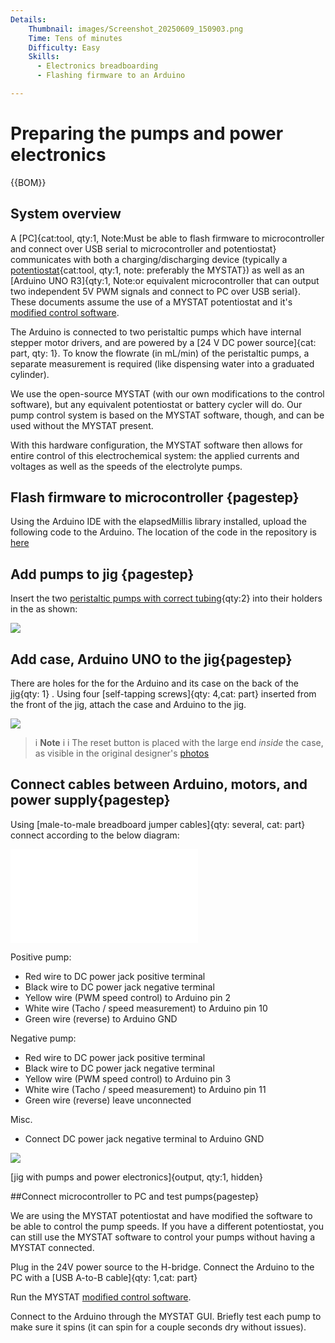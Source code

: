 ```yaml
---
Details:
    Thumbnail: images/Screenshot_20250609_150903.png
    Time: Tens of minutes
    Difficulty: Easy
    Skills:
      - Electronics breadboarding
      - Flashing firmware to an Arduino 

---
```

<!-- There should be only one Header per page. You do not need to use all the keys -->
# Preparing the pumps and power electronics

{{BOM}}

## System overview

A [PC]{cat:tool, qty:1, Note:Must be able to flash firmware to microcontroller and connect over USB serial to microcontroller and potentiostat} communicates with both a charging/discharging device (typically a [potentiostat](pstat.md){cat:tool, qty:1, note: preferably the MYSTAT}) as well as an [Arduino UNO R3]{qty:1, Note:or equivalent microcontroller that can output two independent 5V PWM signals and connect to PC over USB serial}. These documents assume the use of a MYSTAT potentiostat and it's [modified control software](https://codeberg.org/FBRC/mystat/).

The Arduino is connected to two peristaltic pumps which have internal stepper motor drivers, and are powered by a [24 V DC power source]{cat: part, qty: 1}. To know the flowrate (in mL/min) of the peristaltic pumps, a separate measurement is required (like dispensing water into a graduated cylinder).

We use the open-source MYSTAT (with our own modifications to the control software), but any equivalent potentiostat or battery cycler will do. Our pump control system is based on the MYSTAT software, though, and can be used without the MYSTAT present.

With this hardware configuration, the MYSTAT software then allows for entire control of this electrochemical system: the applied currents and voltages as well as the speeds of the electrolyte pumps. 


## Flash firmware to microcontroller {pagestep}

Using the Arduino IDE with the elapsedMillis library installed, upload the following code to the Arduino. The location of the code in the repository is [here](https://codeberg.org/FBRC/RFB-dev-kit/src/branch/main/firmware/ArduinoUnoR3_MotorControl.ino)

## Add pumps to jig {pagestep}

Insert the two [peristaltic pumps with correct tubing](fromstep){qty:2} into their holders in the as shown:

![](images/Screenshot_20250610_105323.png)

## Add case, Arduino UNO to the jig{pagestep}

There are holes for the for the Arduino and its case on the back of the [jig](fromstep){qty: 1} . Using four [self-tapping screws]{qty: 4,cat: part} inserted from the front of the jig, attach the case and Arduino to the jig.

![](images/Screenshot_20250609_151049.png)


>i **Note** 
>i
>i The reset button is placed with the large end *inside* the case, as visible in the original designer's [photos](https://www.thingiverse.com/thing:628929)


## Connect cables between Arduino, motors, and power supply{pagestep}

Using [male-to-male breadboard jumper cables]{qty: several, cat: part} connect according to the below diagram:

![](../CAD/exports/schematic.pdf)

Positive pump:

- Red wire to DC power jack positive terminal
- Black wire to DC power jack negative terminal
- Yellow wire (PWM speed control) to Arduino pin 2
- White wire (Tacho / speed measurement) to Arduino pin 10
- Green wire (reverse) to Arduino GND

Negative pump:

- Red wire to DC power jack positive terminal
- Black wire to DC power jack negative terminal
- Yellow wire (PWM speed control) to Arduino pin 3
- White wire (Tacho / speed measurement) to Arduino pin 11
- Green wire (reverse) leave unconnected

Misc.

- Connect DC power jack negative terminal to Arduino GND


![](images/Screenshot_20250610_105535.png)


[jig with pumps and power electronics]{output, qty:1, hidden}

##Connect microcontroller to PC and test pumps{pagestep}


We are using the MYSTAT potentiostat and have modified the software to be able to control the pump speeds. If you have a different potentiostat, you can still use the MYSTAT software to control your pumps without having a MYSTAT connected.

Plug in the 24V power source to the H-bridge. Connect the Arduino to the PC with a [USB A-to-B cable]{qty: 1,cat: part}

Run the MYSTAT [modified control software](https://codeberg.org/FBRC/mystat/).

Connect to the Arduino through the MYSTAT GUI. Briefly test each pump to make sure it spins (it can spin for a couple seconds dry without issues).






